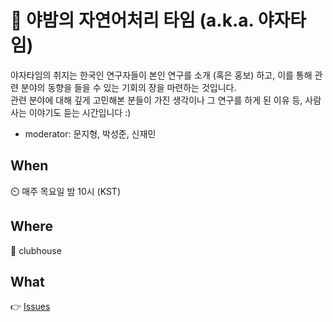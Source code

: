 # 🌙 야밤의 자연어처리 타임 (a.k.a. 야자타임)

야자타임의 취지는 한국인 연구자들이 본인 연구를 소개 (혹은 홍보) 하고, 이를 통해 관련 분야의 동향을 들을 수 있는 기회의 장을 마련하는 것입니다. <br>
관련 분야에 대해 깊게 고민해본 분들이 가진 생각이나 그 연구를 하게 된 이유 등, 사람 사는 이야기도 듣는 시간입니다 :)

- moderator: 문지형, 박성준, 신재민

## When
⏲️ 매주 목요일 밤 10시 (KST)

## Where
🏡 clubhouse

## What
👉 [Issues](https://github.com/inmoonlight/yajatime/issues)
